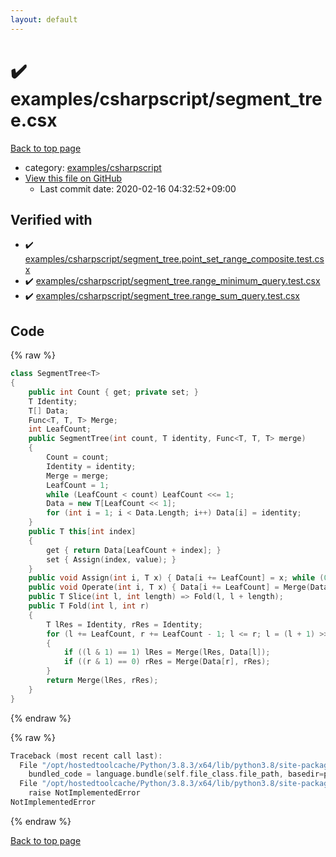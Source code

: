 ```yaml
---
layout: default
---
```


<!-- mathjax config similar to math.stackexchange -->
<script type="text/javascript" async
  src="https://cdnjs.cloudflare.com/ajax/libs/mathjax/2.7.5/MathJax.js?config=TeX-MML-AM_CHTML">
</script>
<script type="text/x-mathjax-config">
  MathJax.Hub.Config({
    TeX: { equationNumbers: { autoNumber: "AMS" }},
    tex2jax: {
      inlineMath: [ ['$','$'] ],
      processEscapes: true
    },
    "HTML-CSS": { matchFontHeight: false },
    displayAlign: "left",
    displayIndent: "2em"
  });
</script>

<script type="text/javascript" src="https://cdnjs.cloudflare.com/ajax/libs/jquery/3.4.1/jquery.min.js"></script>
<script src="https://cdn.jsdelivr.net/npm/jquery-balloon-js@1.1.2/jquery.balloon.min.js" integrity="sha256-ZEYs9VrgAeNuPvs15E39OsyOJaIkXEEt10fzxJ20+2I=" crossorigin="anonymous"></script>
<script type="text/javascript" src="../../../assets/js/copy-button.js"></script>
<link rel="stylesheet" href="../../../assets/css/copy-button.css" />


# :heavy_check_mark: examples/csharpscript/segment_tree.csx

<a href="../../../index.html">Back to top page</a>

* category: <a href="../../../index.html#441c1a781d23a6e65db56eaa313dbebd">examples/csharpscript</a>
* <a href="{{ site.github.repository_url }}/blob/master/examples/csharpscript/segment_tree.csx">View this file on GitHub</a>
    - Last commit date: 2020-02-16 04:32:52+09:00




## Verified with

* :heavy_check_mark: <a href="../../../verify/examples/csharpscript/segment_tree.point_set_range_composite.test.csx.html">examples/csharpscript/segment_tree.point_set_range_composite.test.csx</a>
* :heavy_check_mark: <a href="../../../verify/examples/csharpscript/segment_tree.range_minimum_query.test.csx.html">examples/csharpscript/segment_tree.range_minimum_query.test.csx</a>
* :heavy_check_mark: <a href="../../../verify/examples/csharpscript/segment_tree.range_sum_query.test.csx.html">examples/csharpscript/segment_tree.range_sum_query.test.csx</a>


## Code

<a id="unbundled"></a>
{% raw %}
```cpp
class SegmentTree<T>
{
    public int Count { get; private set; }
    T Identity;
    T[] Data;
    Func<T, T, T> Merge;
    int LeafCount;
    public SegmentTree(int count, T identity, Func<T, T, T> merge)
    {
        Count = count;
        Identity = identity;
        Merge = merge;
        LeafCount = 1;
        while (LeafCount < count) LeafCount <<= 1;
        Data = new T[LeafCount << 1];
        for (int i = 1; i < Data.Length; i++) Data[i] = identity;
    }
    public T this[int index]
    {
        get { return Data[LeafCount + index]; }
        set { Assign(index, value); }
    }
    public void Assign(int i, T x) { Data[i += LeafCount] = x; while (0 < (i >>= 1)) Data[i] = Merge(Data[i << 1], Data[(i << 1) | 1]); }
    public void Operate(int i, T x) { Data[i += LeafCount] = Merge(Data[i], x); while (0 < (i >>= 1)) Data[i] = Merge(Data[i << 1], Data[(i << 1) | 1]); }
    public T Slice(int l, int length) => Fold(l, l + length);
    public T Fold(int l, int r)
    {
        T lRes = Identity, rRes = Identity;
        for (l += LeafCount, r += LeafCount - 1; l <= r; l = (l + 1) >> 1, r = (r - 1) >> 1)
        {
            if ((l & 1) == 1) lRes = Merge(lRes, Data[l]);
            if ((r & 1) == 0) rRes = Merge(Data[r], rRes);
        }
        return Merge(lRes, rRes);
    }
}

```
{% endraw %}

<a id="bundled"></a>
{% raw %}
```cpp
Traceback (most recent call last):
  File "/opt/hostedtoolcache/Python/3.8.3/x64/lib/python3.8/site-packages/onlinejudge_verify/docs.py", line 349, in write_contents
    bundled_code = language.bundle(self.file_class.file_path, basedir=pathlib.Path.cwd())
  File "/opt/hostedtoolcache/Python/3.8.3/x64/lib/python3.8/site-packages/onlinejudge_verify/languages/csharpscript.py", line 110, in bundle
    raise NotImplementedError
NotImplementedError

```
{% endraw %}

<a href="../../../index.html">Back to top page</a>

